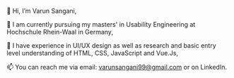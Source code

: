 👋 Hi, I’m Varun Sangani,

👀 I am currently pursuing my masters' in Usability Engineering at Hochschule Rhein-Waal in Germany,

🌱 I have experience in UI/UX design as well as research and basic entry level understanding of HTML, CSS, JavaScript and Vue.Js,

📫 You can reach me via email: varunsangani99@gmail.com or on LinkedIn.

